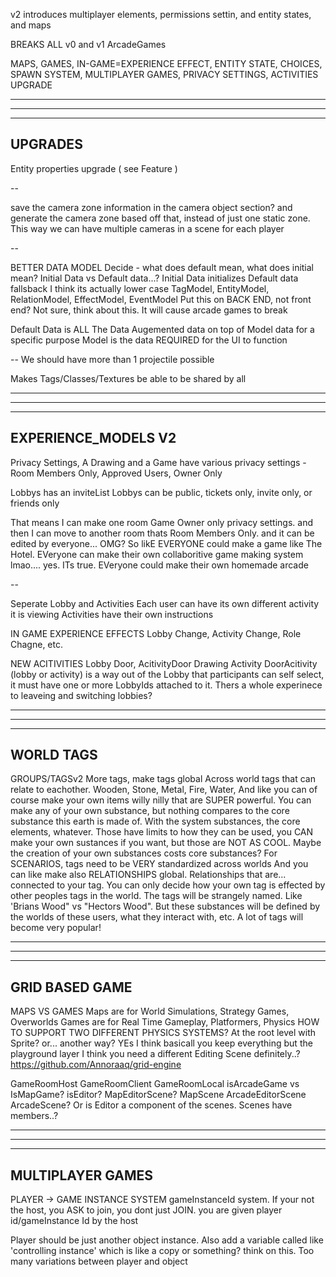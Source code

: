 v2 introduces multiplayer elements, permissions settin, and entity states, and maps

BREAKS ALL v0 and v1 ArcadeGames

MAPS, GAMES, IN-GAME=EXPERIENCE EFFECT, ENTITY STATE, CHOICES, SPAWN SYSTEM, MULTIPLAYER GAMES, PRIVACY SETTINGS, ACTIVITIES UPGRADE

--------------------------------------------------------------------------------------
--------------------------------------------------------------------------------------
--------------------------------------------------------------------------------------
UPGRADES
--------------------------------------------------------------------------------------

Entity properties upgrade ( see Feature )

--

save the camera zone information in the camera object section? and generate the camera zone based off that, instead of just one static zone. This way we can have multiple cameras in a scene for each player

--

BETTER DATA MODEL
  Decide - what does default mean, what does initial mean?
    Initial Data vs Default data...?
    Initial Data initializes
    Default data fallsback
    I think its actually lower case TagModel, EntityModel, RelationModel, EffectModel, EventModel
  Put this on BACK END, not front end? Not sure, think about this. It will cause arcade games to break

Default Data is ALL The Data
Augemented data on top of Model data for a specific purpose
Model is the data REQUIRED for the UI to function

--
We should have more than 1 projectile possible

Makes Tags/Classes/Textures be able to be shared by all

--------------------------------------------------------------------------------------
--------------------------------------------------------------------------------------
--------------------------------------------------------------------------------------
EXPERIENCE_MODELS V2
--------------------------------------------------------------------------------------

Privacy Settings,
  A Drawing and a Game have various privacy settings - Room Members Only, Approved Users, Owner Only

Lobbys has an inviteList
Lobbys can be public, tickets only, invite only, or friends only

That means I can make one room Game Owner only privacy settings. and then I can move to another room thats Room Members Only. and it can be edited by everyone... OMG? So likE EVERYONE could make a game like The Hotel. EVeryone can make their own collaboritive game making system lmao.... yes. ITs true. EVeryone could make their own homemade arcade


--

Seperate Lobby and Activities
  Each user can have its own different activity it is viewing
  Activities have their own instructions

IN GAME EXPERIENCE EFFECTS
  Lobby Change, Activity Change, Role Chagne, etc. 

NEW ACITIVITIES
  Lobby Door, AcitivityDoor 
  Drawing Activity
  DoorAcitivity (lobby or activity) is a way out of the Lobby that participants can self select, it must have one or more LobbyIds attached to it. Thers a  whole experinece to leaveing and switching lobbies?


--------------------------------------------------------------------------------------
--------------------------------------------------------------------------------------
--------------------------------------------------------------------------------------
WORLD TAGS
--------------------------------------------------------------------------------------

GROUPS/TAGSv2
  More tags, make tags global
  Across world tags that can relate to eachother. Wooden, Stone, Metal, Fire, Water, 
  And like you can of course make your own items willy nilly that are SUPER powerful.
  You can make any of your own substance, but nothing compares to the core substance this earth is made of. 
  With the system substances, the core elements, whatever. Those have limits to how they can be used, you CAN make your own sustances if you want, but those are NOT AS COOL. Maybe the creation of your own substances costs core substances?
  For SCENARIOS, tags need to be VERY standardized across worlds
  And you can like make also RELATIONSHIPS global. Relationships that are... connected to your tag. You can only decide how your own tag is effected by other peoples tags in the world. The tags will be strangely named. Like 'Brians Wood" vs "Hectors Wood". But these substances will be defined by the worlds of these users, what they interact with, etc. A lot of tags will become very popular! 

--------------------------------------------------------------------------------------
--------------------------------------------------------------------------------------
--------------------------------------------------------------------------------------
GRID BASED GAME
--------------------------------------------------------------------------------------

MAPS VS GAMES
  Maps are for World Simulations, Strategy Games, Overworlds
  Games are for Real Time Gameplay, Platformers, Physics
  HOW TO SUPPORT TWO DIFFERENT PHYSICS SYSTEMS? At the root level with Sprite? or... another way? YEs I think basicall you keep everything but the playground layer
  I think you need a different Editing Scene definitely..?
  https://github.com/Annoraaq/grid-engine

GameRoomHost
GameRoomClient
GameRoomLocal
  isArcadeGame vs IsMapGame?
    isEditor?
      MapEditorScene?
      MapScene
      ArcadeEditorScene
      ArcadeScene?
    Or is Editor a component of the scenes. Scenes have members..?

--------------------------------------------------------------------------------------
--------------------------------------------------------------------------------------
--------------------------------------------------------------------------------------
MULTIPLAYER GAMES
--------------------------------------------------------------------------------------

PLAYER -> GAME INSTANCE SYSTEM
  gameInstanceId system. If your not the host, you ASK to join, you dont just JOIN. you are given player id/gameInstance Id by the host

  Player should be just another object instance. Also add a variable called like 'controlling instance' which is like a copy or something? think on this. Too many variations between player and object
